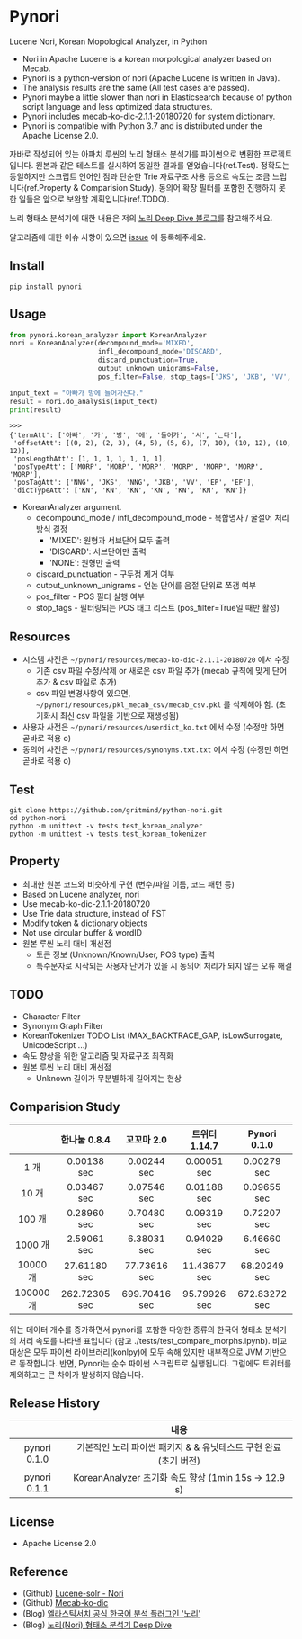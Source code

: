 # Pynori

Lucene Nori, Korean Mopological Analyzer, in Python

* Nori in Apache Lucene is a korean morpological analyzer based on Mecab.
* Pynori is a python-version of nori (Apache Lucene is written in Java).
* The analysis results are the same (All test cases are passed).
* Pynori maybe a little slower than nori in Elasticsearch because of python script language and less optimized data structures.
* Pynori includes mecab-ko-dic-2.1.1-20180720 for system dictionary.
* Pynori is compatible with Python 3.7 and is distributed under the Apache License 2.0.

자바로 작성되어 있는 아파치 루씬의 노리 형태소 분석기를 파이썬으로 변환한 프로젝트입니다. 원본과 같은 테스트를 실시하여 동일한 결과를 얻었습니다(ref.Test). 정확도는 동일하지만 스크립트 언어인 점과 단순한 Trie 자료구조 사용 등으로 속도는 조금 느립니다(ref.Property & Comparision Study). 동의어 확장 필터를 포함한 진행하지 못한 일들은 앞으로 보완할 계획입니다(ref.TODO).

노리 형태소 분석기에 대한 내용은 저의 [노리 Deep Dive 블로그](https://gritmind.github.io/2019/05/nori-deep-dive.html)를 참고해주세요.

알고리즘에 대한 이슈 사항이 있으면 [issue](https://github.com/gritmind/python-nori/issues) 에 등록해주세요. 


## Install

```
pip install pynori
```


## Usage

```python
from pynori.korean_analyzer import KoreanAnalyzer
nori = KoreanAnalyzer(decompound_mode='MIXED',
                      infl_decompound_mode='DISCARD',
                      discard_punctuation=True,
                      output_unknown_unigrams=False,
                      pos_filter=False, stop_tags=['JKS', 'JKB', 'VV', 'EF'])

input_text = "아빠가 방에 들어가신다."
result = nori.do_analysis(input_text)
print(result)
```
```
>>>
{'termAtt': ['아빠', '가', '방', '에', '들어가', '시', 'ᆫ다'],
 'offsetAtt': [(0, 2), (2, 3), (4, 5), (5, 6), (7, 10), (10, 12), (10, 12)],
 'posLengthAtt': [1, 1, 1, 1, 1, 1, 1],
 'posTypeAtt': ['MORP', 'MORP', 'MORP', 'MORP', 'MORP', 'MORP', 'MORP'],
 'posTagAtt': ['NNG', 'JKS', 'NNG', 'JKB', 'VV', 'EP', 'EF'],
 'dictTypeAtt': ['KN', 'KN', 'KN', 'KN', 'KN', 'KN', 'KN']}
```

* KoreanAnalyzer argument.
   * decompound_mode / infl_decompound_mode - 복합명사 / 굴절어 처리 방식 결정
      * 'MIXED': 원형과 서브단어 모두 출력
      * 'DISCARD': 서브단어만 출력
      * 'NONE': 원형만 출력
   * discard_punctuation - 구두점 제거 여부
   * output_unknown_unigrams - 언논 단어를 음절 단위로 쪼갬 여부
   * pos_filter - POS 필터 실행 여부
   * stop_tags - 필터링되는 POS 태그 리스트 (pos_filter=True일 때만 활성)

## Resources

* 시스템 사전은 `~/pynori/resources/mecab-ko-dic-2.1.1-20180720` 에서 수정
   * 기존 csv 파일 수정/삭제 or 새로운 csv 파일 추가 (mecab 규칙에 맞게 단어 추가 & csv 파일로 추가)
   * csv 파일 변경사항이 있으면, `~/pynori/resources/pkl_mecab_csv/mecab_csv.pkl` 를 삭제해야 함. (초기화시 최신 csv 파일을 기반으로 재생성됨)
* 사용자 사전은 `~/pynori/resources/userdict_ko.txt` 에서 수정 (수정만 하면 곧바로 적용 o)
* 동의어 사전은 `~/pynori/resources/synonyms.txt.txt` 에서 수정 (수정만 하면 곧바로 적용 o)

## Test

```
git clone https://github.com/gritmind/python-nori.git
cd python-nori
python -m unittest -v tests.test_korean_analyzer
python -m unittest -v tests.test_korean_tokenizer
```

## Property

* 최대한 원본 코드와 비슷하게 구현 (변수/파일 이름, 코드 패턴 등)
* Based on Lucene analyzer, nori
* Use mecab-ko-dic-2.1.1-20180720
* Use Trie data structure, instead of FST
* Modify token & dictionary objects
* Not use circular buffer & wordID
* 원본 루씬 노리 대비 개선점
   * 토큰 정보 (Unknown/Known/User, POS type) 출력
   * 특수문자로 시작되는 사용자 단어가 있을 시 동의어 처리가 되지 않는 오류 해결
   
## TODO

* Character Filter
* Synonym Graph Filter
* KoreanTokenizer TODO List (MAX_BACKTRACE_GAP, isLowSurrogate, UnicodeScript ...)
* 속도 향상을 위한 알고리즘 및 자료구조 최적화
* 원본 루씬 노리 대비 개선점
   * Unknown 길이가 무분별하게 길어지는 현상


## Comparision Study

|                 | 한나눔 0.8.4      | 꼬꼬마 2.0     | 트위터 1.14.7   | Pynori 0.1.0    |
| :-------------: | :-------------: |:-------------:|:-------------:|:-------------:|
| 1 개             | 0.00138 sec     | 0.00244 sec   | 0.00051 sec    | 0.00279 sec   |
| 10 개            | 0.03467 sec     | 0.07546 sec   | 0.01188 sec    | 0.09655 sec   |
| 100 개           | 0.28960 sec     | 0.70480 sec   | 0.09319 sec    | 0.72207 sec   |
| 1000 개          | 2.59061 sec     | 6.38031 sec   | 0.94029 sec    | 6.46660 sec   |
| 10000 개         | 27.61180 sec     | 77.73616 sec   | 11.43677 sec    | 68.20249 sec   |
| 100000 개        | 262.72305 sec     | 699.70416 sec   | 95.79926 sec    | 672.83272 sec   |

위는 데이터 개수를 증가하면서 pynori를 포함한 다양한 종류의 한국어 형태소 분석기의 처리 속도를 나타낸 표입니다 (참고 ./tests/test_compare_morphs.ipynb). 비교 대상은 모두 파이썬 라이브러리(konlpy)에 모두 속해 있지만 내부적으로 JVM 기반으로 동작합니다. 반면, Pynori는 순수 파이썬 스크립트로 실행됩니다. 그럼에도 트위터를 제외하고는 큰 차이가 발생하지 않습니다.

## Release History

|                 | 내용      |
| :-------------: | :-------------: |
| pynori 0.1.0    | 기본적인 노리 파이썬 패키지 & & 유닛테스트 구현 완료 (초기 버전) | 
| pynori 0.1.1    | KoreanAnalyzer 초기화 속도 향상 (1min 15s -> 12.9 s)     | 


## License

* Apache License 2.0

## Reference
* (Github) [Lucene-solr - Nori](https://github.com/apache/lucene-solr/tree/master/lucene/analysis/nori)
* (Github) [Mecab-ko-dic](https://bitbucket.org/eunjeon/mecab-ko-dic/src/master/)
* (Blog) [엘라스틱서치 공식 한국어 분석 플러그인 '노리'](https://www.elastic.co/kr/blog/nori-the-official-elasticsearch-plugin-for-korean-language-analysis)
* (Blog) [노리(Nori) 형태소 분석기 Deep Dive](https://gritmind.github.io/2019/05/nori-deep-dive.html)
